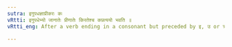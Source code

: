```yaml
---
sutra: इगुपधज्ञाप्रीकरः कः
vRtti: इगुपधेभ्यो जानातेः प्रीणातेः किरतेश्च कप्रत्ययो भवति ॥
vRtti_eng: After a verb ending in a consonant but preceded by इ, उ or ॠ (long or short), and after the verbs ज्ञा 'to know', प्री 'to please', and कॄ 'to scatter', comes the affix क (अ).

---
```

